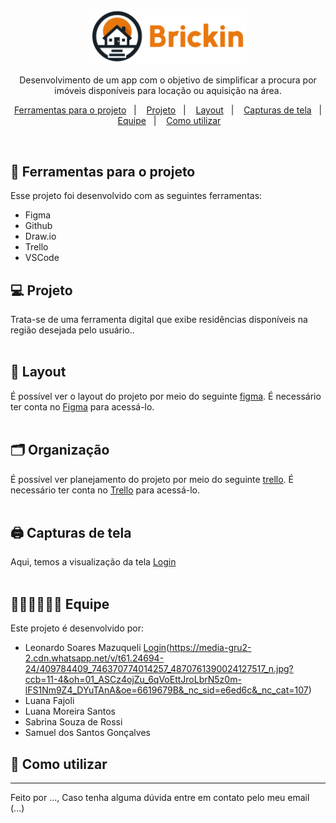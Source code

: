 

 
 <p align="center">
  <img alt="Logo" src="brickin-tcc.png" width="50%">
</p>


<p align="center">
Desenvolvimento de um app com o objetivo de simplificar a procura por imóveis disponíveis para locação ou aquisição na área.
</p>

<p align="center">
  <a href="#-tecnologias">Ferramentas para o projeto</a>&nbsp;&nbsp;&nbsp;|&nbsp;&nbsp;&nbsp;
  <a href="#-projeto">Projeto</a>&nbsp;&nbsp;&nbsp;|&nbsp;&nbsp;&nbsp;
  <a href="#-layout">Layout</a>&nbsp;&nbsp;&nbsp;|&nbsp;&nbsp;&nbsp;
  <a href="#-layout">Capturas de tela</a>&nbsp;&nbsp;&nbsp;|&nbsp;&nbsp;&nbsp;
  <a href="#-layout">Equipe</a>&nbsp;&nbsp;&nbsp;|&nbsp;&nbsp;&nbsp;
  <a href="#-layout">Como utilizar</a>&nbsp;&nbsp;&nbsp;
</p>

<br>

## 🚀 Ferramentas para o projeto

Esse projeto foi desenvolvido com as seguintes ferramentas:

- Figma
- Github
- Draw.io
- Trello
- VSCode
  
## 💻 Projeto

Trata-se de uma ferramenta digital que exibe residências disponíveis na região desejada pelo usuário.. <br><br>

## 🔖 Layout

É possível ver o layout do projeto por meio do seguinte [figma](https://www.figma.com/file/pidvCu2Ddg2vutkteW4ego/Untitled?type=design&node-id=32%3A31&mode=design&t=9zaxbJrbtP0sR5gV-1). É necessário ter conta no [Figma](https://figma.com) para acessá-lo. <br><br>

## 🗂️ Organização
É possível ver planejamento do projeto por meio do seguinte [trello](https://trello.com/invite/b/4wwvfOog/ATTI3431f6d8403d16f261cf6ea117fecdff85E7DBC1/brickin). É necessário ter conta no [Trello](https://trello.com/pt-BR/login) para acessá-lo. <br><br>

## 🖨️ Capturas de tela 
Aqui, temos a visualização da tela  [Login](https://github.com/luhFajoli/tcc/assets/117852533/55f90546-8959-4b1c-bd81-95c220f66433) <br><br>


## 👩🏼‍💻👨🏻‍💻 Equipe

Este projeto é desenvolvido por:

- Leonardo Soares Mazuqueli [Login]()(https://media-gru2-2.cdn.whatsapp.net/v/t61.24694-24/409784409_746370774014257_4870761390024127517_n.jpg?ccb=11-4&oh=01_ASCz4ojZu_6qVoEttJroLbrN5z0m-lFS1Nm9Z4_DYuTAnA&oe=6619679B&_nc_sid=e6ed6c&_nc_cat=107)
- Luana Fajoli
- Luana Moreira Santos
- Sabrina Souza de Rossi
- Samuel dos Santos Gonçalves

 ## 📱 Como utilizar
 



---

Feito por ..., Caso tenha alguma dúvida entre em contato pelo meu email (...)
